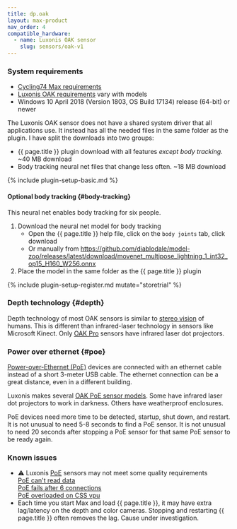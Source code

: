 ```yaml
---
title: dp.oak
layout: max-product
nav_order: 4
compatible_hardware:
  - name: Luxonis OAK sensor
    slug: sensors/oak-v1
---
```


### System requirements

* [Cycling74 Max requirements](https://cycling74.com/products/max)
* [Luxonis OAK requirements](https://docs.luxonis.com/projects/hardware/en/latest/index.html)
  vary with models
* Windows 10 April 2018 (Version 1803, OS Build 17134) release (64-bit) or newer

The Luxonis OAK sensor does not have a shared system driver that all applications use.
It instead has all the needed files in the same folder as the plugin. I have split
the downloads into two groups:

* {{ page.title }} plugin download with all features _except body tracking_. ~40 MB download
* Body tracking neural net files that change less often. ~18 MB download

{% include plugin-setup-basic.md %}

#### Optional body tracking  {#body-tracking}

This neural net enables body tracking for six people.

1. Download the neural net model for body tracking
   * Open the {{ page.title }} help file, click on the `body joints` tab, click download
   * Or manually from <https://github.com/diablodale/model-zoo/releases/latest/download/movenet_multipose_lightning_1_int32_op15_H160_W256.onnx>
2. Place the model in the same folder as the {{ page.title }} plugin

{% include plugin-setup-register.md mutate="storetrial" %}

### Depth technology {#depth}

Depth technology of most OAK sensors is similar to
[stereo vision](https://www.google.com/search?q=depth+through+stereo)
of humans. This is different than infrared-laser technology in sensors like Microsoft Kinect.
Only [OAK Pro](https://docs.luxonis.com/projects/hardware/en/latest/pages/articles/oak-s2.html#pro-version)
sensors have infrared laser dot projectors.

### Power over ethernet {#poe}

[Power-over-Ethernet (PoE)](https://en.wikipedia.org/wiki/Power_over_Ethernet)
devices are connected with an ethernet cable instead of a short 3-meter USB cable.
The ethernet connection can be a great distance, even in a different building.

Luxonis makes several [OAK PoE sensor models](https://docs.luxonis.com/projects/hardware/en/latest/index.html#poe-designs).
Some have infrared laser dot projectors to work in darkness. Others have weatherproof enclosures.

PoE devices need more time to be detected, startup, shut down, and restart.
It is not unusual to need 5-8 seconds to find a PoE sensor.
It is not unusual to need 20 seconds after stopping a PoE sensor for that same PoE sensor to be ready again.

### Known issues

* :warning: Luxonis [PoE](#poe) sensors may not meet some quality requirements  
  [PoE can't read data](https://github.com/luxonis/depthai-core/issues/406)  
  [PoE fails after 6 connections](https://github.com/luxonis/depthai-core/issues/415)  
  [PoE overloaded on CSS vpu](https://github.com/luxonis/depthai-core/issues/423)
* Each time you start Max and load {{ page.title }}, it may have extra lag/latency on
  the depth and color cameras. Stopping and restarting {{ page.title }} often removes the lag. Cause
  under investigation.
